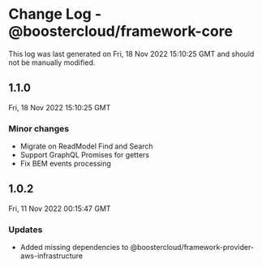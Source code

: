 # Change Log - @boostercloud/framework-core

This log was last generated on Fri, 18 Nov 2022 15:10:25 GMT and should not be manually modified.

## 1.1.0
Fri, 18 Nov 2022 15:10:25 GMT

### Minor changes

- Migrate on ReadModel Find and Search
- Support GraphQL Promises for getters
- Fix BEM events processing

## 1.0.2
Fri, 11 Nov 2022 00:15:47 GMT

### Updates

- Added missing dependencies to @boostercloud/framework-provider-aws-infrastructure

